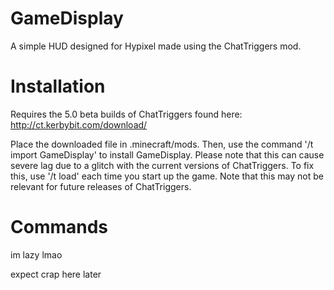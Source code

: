 # GameDisplay

A simple HUD designed for Hypixel made using the ChatTriggers mod.

# Installation

Requires the 5.0 beta builds of ChatTriggers found here:
http://ct.kerbybit.com/download/

Place the downloaded file in .minecraft/mods. Then, use the command '/t import GameDisplay' to install GameDisplay. Please note that this can cause severe lag due to a glitch with the current versions of ChatTriggers. To fix this, use '/t load' each time you start up the game. Note that this may not be relevant for future releases of ChatTriggers.

# Commands

im lazy lmao

expect crap here later

